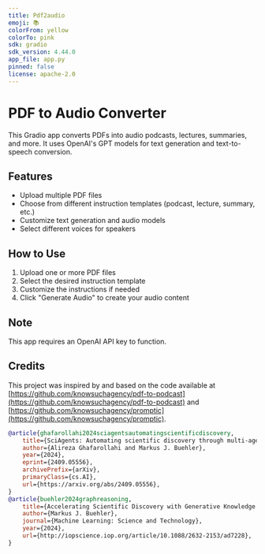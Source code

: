 ```yaml
---
title: Pdf2audio
emoji: 📚
colorFrom: yellow
colorTo: pink
sdk: gradio
sdk_version: 4.44.0
app_file: app.py
pinned: false
license: apache-2.0
---
```


# PDF to Audio Converter

This Gradio app converts PDFs into audio podcasts, lectures, summaries, and more. It uses OpenAI's GPT models for text generation and text-to-speech conversion.

## Features

- Upload multiple PDF files
- Choose from different instruction templates (podcast, lecture, summary, etc.)
- Customize text generation and audio models
- Select different voices for speakers

## How to Use

1. Upload one or more PDF files
2. Select the desired instruction template
3. Customize the instructions if needed
4. Click "Generate Audio" to create your audio content

## Note

This app requires an OpenAI API key to function. 

## Credits

This project was inspired by and based on the code available at [https://github.com/knowsuchagency/pdf-to-podcast](https://github.com/knowsuchagency/pdf-to-podcast) and [https://github.com/knowsuchagency/promptic](https://github.com/knowsuchagency/promptic). 

```bibtex
@article{ghafarollahi2024sciagentsautomatingscientificdiscovery,
    title={SciAgents: Automating scientific discovery through multi-agent intelligent graph reasoning}, 
    author={Alireza Ghafarollahi and Markus J. Buehler},
    year={2024},
    eprint={2409.05556},
    archivePrefix={arXiv},
    primaryClass={cs.AI},
    url={https://arxiv.org/abs/2409.05556}, 
}
@article{buehler2024graphreasoning,
    title={Accelerating Scientific Discovery with Generative Knowledge Extraction, Graph-Based Representation, and Multimodal Intelligent Graph Reasoning},
	author={Markus J. Buehler},
	journal={Machine Learning: Science and Technology},
	year={2024},
	url={http://iopscience.iop.org/article/10.1088/2632-2153/ad7228},
}
```

